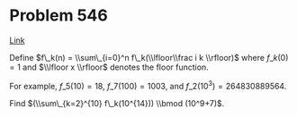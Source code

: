 # Problem 546

[Link](https://projecteuler.net/problem=546)

Define $f\_k(n) = \\sum\_{i=0}^n f\_k(\\lfloor\\frac i k \\rfloor)$ where $f\_k(0) = 1$ and $\\lfloor x \\rfloor$ denotes the floor function.

For example, $f\_5(10) = 18$, $f\_7(100) = 1003$, and $f\_2(10^3) = 264830889564$.

Find $(\\sum\_{k=2}^{10} f\_k(10^{14})) \\bmod (10^9+7)$.